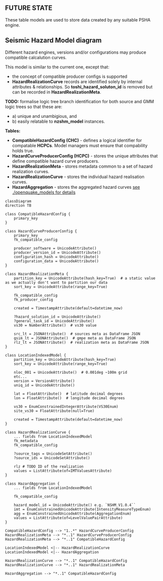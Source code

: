 ## FUTURE STATE

These table models are used to store data created by any suitable PSHA engine. 

## Seismic Hazard Model diagram

Different hazard engines, versions and/or configurations may produce compatible calcalution curves.

This model is similar to the current one, except that:

  - the concept of compatible producer configs is supported
  - **HazardRealizationCurve** records are identified solely by internal attributes & relationships. So **toshi_hazard_soluton_id** is removed but can be recorded in **HazardRealizationMeta**.

**TODO:** formalise logic tree branch identification for both source and GMM logic trees so that these are:

 -  a) unique and unambigious, and
 -  b) easily relatable  to **nzshm_model** instances.
 
**Tables:**

- **CompatibleHazardConfig (CHC)** - defines a logical identifier for compatable **HCPCs**. Model managers must ensure that compability holds true.
- **HazardCurveProducerConfig (HCPC)** - stores the unique attributes that define compatible hazard curve producers. 
- **HazardRealizationMeta** - stores metadata common to a set of hazard realization curves.
- **HazardRealizationCurve** - stores the individual hazard realisation curves.
 - **HazardAggregation** - stores the aggregated hazard curves [see ./openquake_models for details](./openquake_models.md)

```mermaid
classDiagram
direction TB

class CompatibleHazardConfig {
    primary_key
}

class HazardCurveProducerConfig {
    primary_key
    fk_compatible_config

    producer_software = UnicodeAttribute()
    producer_version_id = UnicodeAttribute()
    configuration_hash = UnicodeAttribute() 
    configuration_data = UnicodeAttribute() 
}

class HazardRealizationMeta {
    partition_key = UnicodeAttribute(hash_key=True)  # a static value as we actually don't want to partition our data
    sort_key = UnicodeAttribute(range_key=True)

    fk_compatible_config
    fk_producer_config

    created = TimestampAttribute(default=datetime_now)

    ?hazard_solution_id = UnicodeAttribute()
    ?general_task_id = UnicodeAttribute()
    vs30 = NumberAttribute()  # vs30 value

    src_lt = JSONAttribute()  # sources meta as DataFrame JSON
    gsim_lt = JSONAttribute()  # gmpe meta as DataFrame JSON
    rlz_lt = JSONAttribute()  # realization meta as DataFrame JSON
}

class LocationIndexedModel {
    partition_key = UnicodeAttribute(hash_key=True)
    sort_key = UnicodeAttribute(range_key=True)

    nloc_001 = UnicodeAttribute()  # 0.001deg ~100m grid
    etc...
    version = VersionAttribute()
    uniq_id = UnicodeAttribute()

    lat = FloatAttribute()  # latitude decimal degrees
    lon = FloatAttribute()  # longitude decimal degrees
    
    vs30 = EnumConstrainedIntegerAttribute(VS30Enum)
    site_vs30 = FloatAttribute(null=True)

    created = TimestampAttribute(default=datetime_now)    
}

class HazardRealizationCurve {
    ... fields from LocationIndexedModel
    fk_metadata
    fk_compatible_config

    ?source_tags = UnicodeSetAttribute()
    ?source_ids = UnicodeSetAttribute()

    rlz # TODO ID of the realization
    values = ListAttribute(of=IMTValuesAttribute)
}

class HazardAggregation {
    ... fields from LocationIndexedModel

    fk_compatible_config

    hazard_model_id = UnicodeAttribute() e.g. `NSHM_V1.0.4``
    imt = EnumConstrainedUnicodeAttribute(IntensityMeasureTypeEnum)
    agg = EnumConstrainedUnicodeAttribute(AggregationEnum)
    values = ListAttribute(of=LevelValuePairAttribute)    
}

CompatibleHazardConfig --> "1..*" HazardCurveProducerConfig
HazardRealizationMeta --> "*..1" HazardCurveProducerConfig
HazardRealizationMeta --> "*..1" CompatibleHazardConfig

LocationIndexedModel <|-- HazardRealizationCurve
LocationIndexedModel <|-- HazardAggregation

HazardRealizationCurve --> "*..1" CompatibleHazardConfig
HazardRealizationCurve --> "*..1" HazardRealizationMeta

HazardAggregation --> "*..1" CompatibleHazardConfig
```
